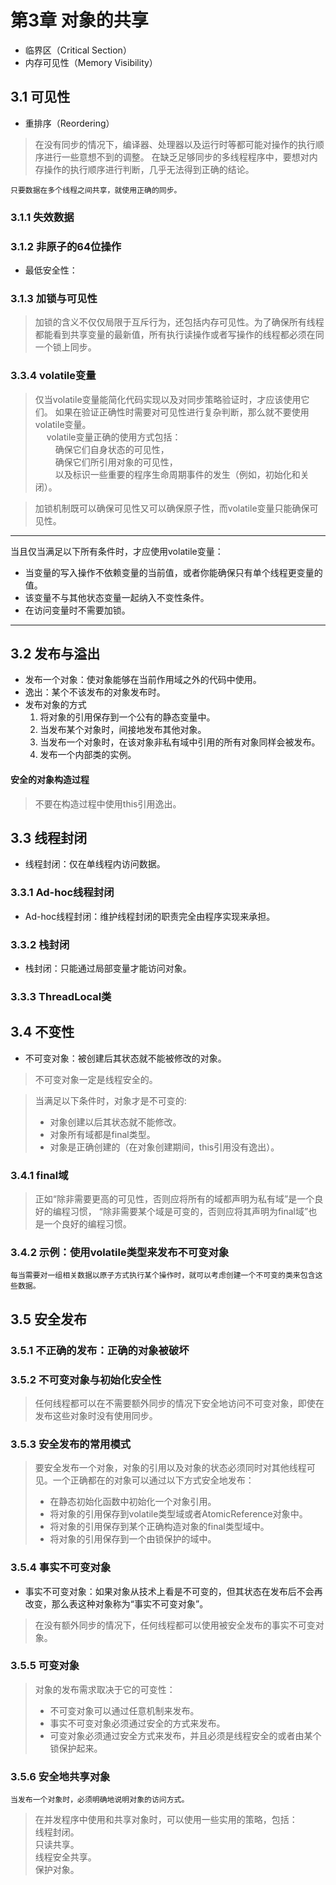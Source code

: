 # 第3章 对象的共享

* 临界区（Critical Section）
* 内存可见性（Memory Visibility）
## 3.1 可见性
* 重排序（Reordering）
>在没有同步的情况下，编译器、处理器以及运行时等都可能对操作的执行顺序进行一些意想不到的调整。
>在缺乏足够同步的多线程程序中，要想对内存操作的执行顺序进行判断，几乎无法得到正确的结论。

    只要数据在多个线程之间共享，就使用正确的同步。
    
### 3.1.1 失效数据
### 3.1.2 非原子的64位操作
* 最低安全性：
### 3.1.3 加锁与可见性
>加锁的含义不仅仅局限于互斥行为，还包括内存可见性。为了确保所有线程都能看到共享变量的最新值，所有执行读操作或者写操作的线程都必须在同一个锁上同步。

### 3.3.4 volatile变量
>仅当volatile变量能简化代码实现以及对同步策略验证时，才应该使用它们。
>如果在验证正确性时需要对可见性进行复杂判断，那么就不要使用volatile变量。  
>&emsp; volatile变量正确的使用方式包括：  
>&emsp;&emsp; 确保它们自身状态的可见性，  
>&emsp;&emsp; 确保它们所引用对象的可见性，  
>&emsp;&emsp; 以及标识一些重要的程序生命周期事件的发生（例如，初始化和关闭）。

>加锁机制既可以确保可见性又可以确保原子性，而volatile变量只能确保可见性。

---
当且仅当满足以下所有条件时，才应使用volatile变量：
* 当变量的写入操作不依赖变量的当前值，或者你能确保只有单个线程更变量的值。
* 该变量不与其他状态变量一起纳入不变性条件。
* 在访问变量时不需要加锁。
---
## 3.2 发布与溢出
* 发布一个对象：使对象能够在当前作用域之外的代码中使用。
* 逸出：某个不该发布的对象发布时。
* 发布对象的方式
    1. 将对象的引用保存到一个公有的静态变量中。  
    2. 当发布某个对象时，间接地发布其他对象。
    3. 当发布一个对象时，在该对象非私有域中引用的所有对象同样会被发布。
    4. 发布一个内部类的实例。
#### 安全的对象构造过程
>不要在构造过程中使用this引用逸出。

## 3.3 线程封闭
* 线程封闭：仅在单线程内访问数据。
### 3.3.1 Ad-hoc线程封闭
* Ad-hoc线程封闭：维护线程封闭的职责完全由程序实现来承担。
### 3.3.2 栈封闭
* 栈封闭：只能通过局部变量才能访问对象。

### 3.3.3 ThreadLocal类

## 3.4 不变性
* 不可变对象：被创建后其状态就不能被修改的对象。
>不可变对象一定是线程安全的。

>当满足以下条件时，对象才是不可变的:
>* 对象创建以后其状态就不能修改。
>* 对象所有域都是final类型。
>* 对象是正确创建的（在对象创建期间，this引用没有逸出）。

### 3.4.1 final域
>正如“除非需要更高的可见性，否则应将所有的域都声明为私有域”是一个良好的编程习惯，
>“除非需要某个域是可变的，否则应将其声明为final域”也是一个良好的编程习惯。
### 3.4.2 示例：使用volatile类型来发布不可变对象
    每当需要对一组相关数据以原子方式执行某个操作时，就可以考虑创建一个不可变的类来包含这些数据。
## 3.5 安全发布
### 3.5.1 不正确的发布：正确的对象被破坏
### 3.5.2 不可变对象与初始化安全性
>任何线程都可以在不需要额外同步的情况下安全地访问不可变对象，即使在发布这些对象时没有使用同步。
### 3.5.3 安全发布的常用模式
>要安全发布一个对象，对象的引用以及对象的状态必须同时对其他线程可见。一个正确都在的对象可以通过以下方式安全地发布：  
>* 在静态初始化函数中初始化一个对象引用。
>* 将对象的引用保存到volatile类型域或者AtomicReference对象中。
>* 将对象的引用保存到某个正确构造对象的final类型域中。
>* 将对象的引用保存到一个由锁保护的域中。
### 3.5.4 事实不可变对象
* 事实不可变对象：如果对象从技术上看是不可变的，但其状态在发布后不会再改变，那么表这种对象称为“事实不可变对象”。

>在没有额外同步的情况下，任何线程都可以使用被安全发布的事实不可变对象。

### 3.5.5 可变对象
>对象的发布需求取决于它的可变性：
>* 不可变对象可以通过任意机制来发布。
>* 事实不可变对象必须通过安全的方式来发布。
>* 可变对象必须通过安全方式来发布，并且必须是线程安全的或者由某个锁保护起来。
### 3.5.6 安全地共享对象

    当发布一个对象时，必须明确地说明对象的访问方式。
    
>在并发程序中使用和共享对象时，可以使用一些实用的策略，包括：  
>线程封闭。  
>只读共享。  
>线程安全共享。  
>保护对象。


